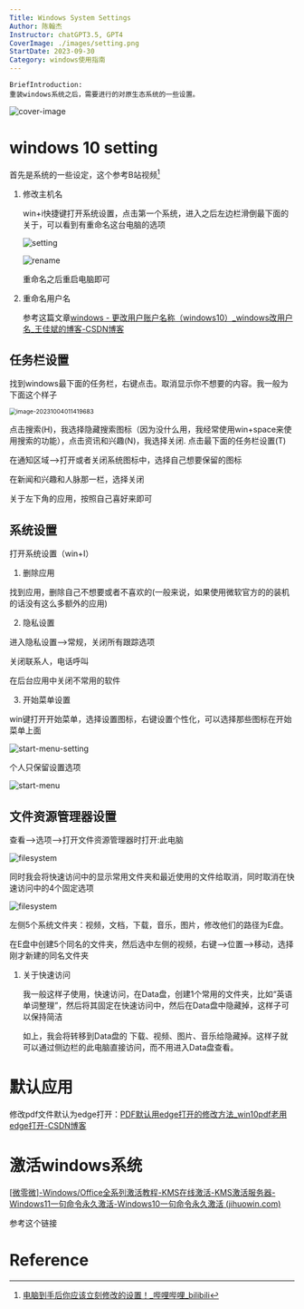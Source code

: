 ```yaml
---
Title: Windows System Settings
Author: 陈翰杰
Instructor: chatGPT3.5, GPT4
CoverImage: ./images/setting.png
StartDate: 2023-09-30
Category: windows使用指南
---
```


```
BriefIntroduction:
重装windows系统之后，需要进行的对原生态系统的一些设置。
```

<!-- split -->

![cover-image](./images/setting.png)

# windows 10 setting

首先是系统的一些设定，这个参考B站视频[^Bilibili]

1. 修改主机名

   win+i快捷键打开系统设置，点击第一个系统，进入之后左边栏滑倒最下面的关于，可以看到有重命名这台电脑的选项

   ![setting](./images/setting.png)

   ![rename](./images/rename.png)

   重命名之后重启电脑即可

2. 重命名用户名

   参考这篇文章[windows - 更改用户账户名称（windows10）_windows改用户名_王佳斌的博客-CSDN博客](https://blog.csdn.net/weixin_44198965/article/details/115689689)

## 任务栏设置

找到windows最下面的任务栏，右键点击。取消显示你不想要的内容。我一般为下面这个样子

<img src="E:\Personal_Article\Windows10-setting\images\TaskBar.png" alt="image-20231004011419683" style="zoom:75%;" />

点击搜索(H)，我选择隐藏搜索图标（因为没什么用，我经常使用win+space来使用搜索的功能），点击资讯和兴趣(N)，我选择关闭. 点击最下面的任务栏设置(T)

在通知区域-->打开或者关闭系统图标中，选择自己想要保留的图标

在新闻和兴趣和人脉那一栏，选择关闭

关于左下角的应用，按照自己喜好来即可

## 系统设置

打开系统设置（win+I）

1. 删除应用

找到应用，删除自己不想要或者不喜欢的(一般来说，如果使用微软官方的的装机的话没有这么多额外的应用)

2. 隐私设置

进入隐私设置-->常规，关闭所有跟踪选项

关闭联系人，电话呼叫

在后台应用中关闭不常用的软件

3. 开始菜单设置

win键打开开始菜单，选择设置图标，右键设置个性化，可以选择那些图标在开始菜单上面

![start-menu-setting](./images/start-menu-setting.png)

个人只保留设置选项

![start-menu](./images/start-menu-setting-1.png)

## 文件资源管理器设置

查看-->选项-->打开文件资源管理器时打开:此电脑

![filesystem](./images/filesystem-setting-0.png)

同时我会将快速访问中的显示常用文件夹和最近使用的文件给取消，同时取消在快速访问中的4个固定选项

![filesystem](./images/filesystem-setting-1.png)

左侧5个系统文件夹：视频，文档，下载，音乐，图片，修改他们的路径为E盘。

在E盘中创建5个同名的文件夹，然后选中左侧的视频，右键-->位置-->移动，选择刚才新建的同名文件夹

1. 关于快速访问

   我一般这样子使用，快速访问，在Data盘，创建1个常用的文件夹，比如“英语单词整理”，然后将其固定在快速访问中，然后在Data盘中隐藏掉，这样子可以保持简洁

   如上，我会将转移到Data盘的 下载、视频、图片、音乐给隐藏掉。这样子就可以通过侧边栏的此电脑直接访问，而不用进入Data盘查看。

# 默认应用

修改pdf文件默认为edge打开：[PDF默认用edge打开的修改方法_win10pdf老用edge打开-CSDN博客](https://blog.csdn.net/nofall_bird/article/details/138244710)

# 激活windows系统

[[微零微\]-Windows/Office全系列激活教程-KMS在线激活-KMS激活服务器-Windows11一句命令永久激活-Windows10一句命令永久激活 (jihuowin.com)](https://jihuowin.com/index.php)

参考这个链接

# Reference

[^Bilibili]: [电脑到手后你应该立刻修改的设置！_哔哩哔哩_bilibili](https://www.bilibili.com/video/BV1am4y1R7pi/?spm_id_from=333.880.my_history.page.click&vd_source=617c4a2b4e326fc6b6269aada0d25986)
